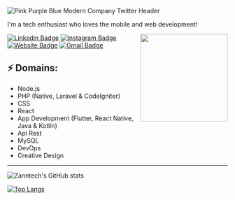 ![Pink Purple   Blue Modern Company Twitter Header](https://user-images.githubusercontent.com/114975416/193748952-b049d8c1-692a-4a75-b021-62b2b0e8cc73.png)

<!-- You can create your own header images using Canva, it has a lot of templates. If you do, use the following link https://www.canva.com/join/celeriac-tread-jellyfish -->
I'm a tech enthusiast who loves the mobile and web development!

<img align='right' src='https://media.giphy.com/media/bcKmIWkUMCjVm/giphy.gif' width='200"'>


[![Linkedin Badge](https://img.shields.io/badge/-zanntech-blue?style=flat-square&logo=Linkedin&logoColor=white&link=https://www.linkedin.com/in/zannetsol/)](https://www.linkedin.com/in/zannetsol/)
[![Instagram Badge](https://img.shields.io/badge/-gonedustx-e4405f?style=flat-square&logo=Instagram&logoColor=white&link=https://www.instagram.com/gonedustx/)](https://www.instagram.com/gonedustx/)
[![Website Badge](https://img.shields.io/badge/-Portfolio-e34f26?style=flat-square&logo=HTML5&logoColor=white&link=https://jayraj.co.in/)](https://zannet.vercel.app/)
[![Gmail Badge](https://img.shields.io/badge/-zannetdev@gmail.com-d14836?style=flat-square&logo=Gmail&logoColor=white&link=mailto:mail@zannetdev@gmal.com)](mailto:zannedev@gmail.com)
## ⚡ Domains:
- Node.js
- PHP (Native, Laravel & CodeIgniter)
- CSS
- React
- App Development (Flutter, React Native, Java & Kotlin)
- Api Rest
- MySQL
- DevOps
- Creative Design

-------

![Zanntech's GitHub stats](https://github-readme-stats.vercel.app/api?username=ZannTech&show_icons=true&theme=radical)

[![Top Langs](https://github-readme-stats.vercel.app/api/top-langs/?username=ZannTech&layout=compact&theme=radical)](https://github.com/ZannTech/github-readme-stats)

